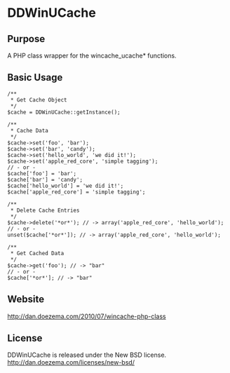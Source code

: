 # DDWinUCache

## Purpose

A PHP class wrapper for the wincache_ucache* functions.

## Basic Usage

    /**
     * Get Cache Object
     */
    $cache = DDWinUCache::getInstance();
    
    /**
     * Cache Data
     */
    $cache->set('foo', 'bar');
    $cache->set('bar', 'candy');
    $cache->set('hello_world', 'we did it!');
    $cache->set('apple_red_core', 'simple tagging');
    // - or -
    $cache['foo'] = 'bar';
    $cache['bar'] = 'candy';
    $cache['hello_world'] = 'we did it!';
    $cache['apple_red_core'] = 'simple tagging';
    
    /**
     * Delete Cache Entries
     */
    $cache->delete('*or*'); // -> array('apple_red_core', 'hello_world');
    // - or -
    unset($cache['*or*']); // -> array('apple_red_core', 'hello_world');
    
    /**
     * Get Cached Data
     */
    $cache->get('foo'); // -> "bar"
    // - or -
    $cache['*or*']; // -> "bar"

## Website

http://dan.doezema.com/2010/07/wincache-php-class

## License

DDWinUCache is released under the New BSD license.
http://dan.doezema.com/licenses/new-bsd/